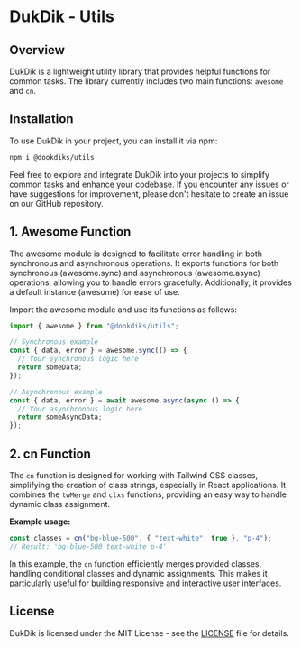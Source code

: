 
# DukDik - Utils

## Overview

DukDik is a lightweight utility library that provides helpful functions for common tasks. The library currently includes two main functions: `awesome` and `cn`.

## Installation

To use DukDik in your project, you can install it via npm:

```bash
npm i @dookdiks/utils
```

Feel free to explore and integrate DukDik into your projects to simplify common tasks and enhance your codebase. If you encounter any issues or have suggestions for improvement, please don't hesitate to create an issue on our GitHub repository.

## 1. Awesome Function

The awesome module is designed to facilitate error handling in both synchronous and asynchronous operations. It exports functions for both synchronous (awesome.sync) and asynchronous (awesome.async) operations, allowing you to handle errors gracefully. Additionally, it provides a default instance (awesome) for ease of use.

Import the awesome module and use its functions as follows:

```typescript
import { awesome } from "@dookdiks/utils";

// Synchronous example
const { data, error } = awesome.sync(() => {
  // Your synchronous logic here
  return someData;
});

// Asynchronous example
const { data, error } = await awesome.async(async () => {
  // Your asynchronous logic here
  return someAsyncData;
});
```

## 2. cn Function

The `cn` function is designed for working with Tailwind CSS classes, simplifying the creation of class strings, especially in React applications. It combines the `twMerge` and `clxs` functions, providing an easy way to handle dynamic class assignment.

**Example usage:**

```javascript
const classes = cn("bg-blue-500", { "text-white": true }, "p-4");
// Result: 'bg-blue-500 text-white p-4'
```

In this example, the `cn` function efficiently merges provided classes, handling conditional classes and dynamic assignments. This makes it particularly useful for building responsive and interactive user interfaces.

## License

DukDik is licensed under the MIT License - see the [LICENSE](LICENSE) file for details.
